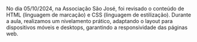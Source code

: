 No dia 05/10/2024, na Associação São José, foi revisado o conteúdo de HTML (linguagem de marcação) e CSS (linguagem de estilização). Durante a aula, realizamos um nivelamento prático, adaptando o layout para dispositivos móveis e desktops, garantindo a responsividade das páginas web.

